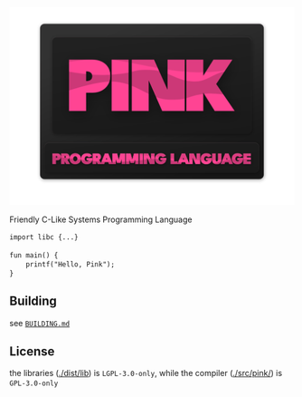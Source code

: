 <p align="center">
  <img src="./assets/pink.png" width="512" />
</p>

Friendly C-Like Systems Programming Language

```pink
import libc {...}

fun main() {
    printf("Hello, Pink");
}
```

## Building

see [`BUILDING.md`](./BUILDING.md)

## License

the libraries ([./dist/lib](./dist/lib/)) is `LGPL-3.0-only`, while the compiler  ([./src/pink/](./src/pink/)) is `GPL-3.0-only`
